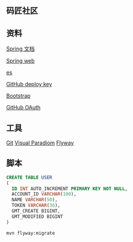 ## 码匠社区

## 资料
[Spring 文档](https://spring.io/guides)

[Spring web](https://spriuides/gs/serving-web-content/)

[es](https://elasticsearch.cn/explore)

[GitHub deploy key](https://docs.github.com/cn/developers/overview/managing-deploy-keys)

[Bootstrap](https://v3.bootcss.com/getting-started/)

[GitHub OAuth](https://developer.github.com/apps/building-oauth-apps/creating-an-oauth-app/)
## 工具
[Git](https://git-scm.com/domload)
[Visual Paradiom](https://www.visual-paradigm.com)
[Flyway](https://flywaydb.org/documentation/getstarted/why)

## 脚本
```sql
CREATE TABLE USER
(
  ID INT AUTO_INCREMENT PRIMARY KEY NOT NULL,
  ACCOUNT_ID VARCHAR(100),
  NAME VARCHAR(50),
  TOKEN VARCHAR(36),
  GMT_CREATE BIGINT,
  GMT_MODIFIED BIGINT
)
``` 
```bash
mvn flyway:migrate
```